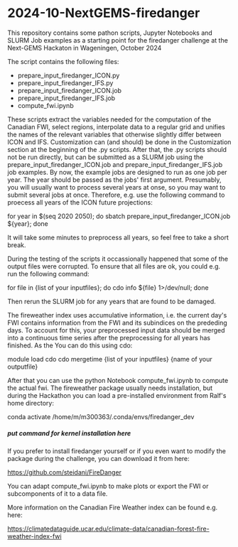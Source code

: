 # 2024-10-NextGEMS-firedanger
This repository contains some pathon scripts, Jupyter Notebooks and SLURM Job examples as a starting point for the firedanger challenge at the Next-GEMS Hackaton in Wageningen, October 2024

The script contains the following files:

- prepare_input_firedanger_ICON.py
- prepare_input_firedanger_IFS.py
- prepare_input_firedanger_ICON.job
- prepare_input_firedanger_IFS.job
- compute_fwi.ipynb

These scripts extract the variables needed for the computation of the Canadian FWI, select regions, interpolate data to a regular grid and unifies the names of the relevant variables that otherwise
slightly differ between ICON and IFS. 
Customization can (and should) be done in the Customization section at the beginning of the .py scripts. 
After that, the .py scripts should not be run directly, but can be submitted as a SLURM job using the prepare_input_firedanger_ICON.job and prepare_input_firedanger_IFS.job job examples. 
By now, the example jobs are designed to run as one job per year. The year should be passed as the jobs' first argument. 
Presumably, you will usually want to process several years at onse, so you may want to submit several jobs at once. 
Therefore, e.g. use the following command to proecess all years of the ICON future projections:

for year in \$(seq 2020 2050); do sbatch prepare_input_firedanger_ICON.job ${year}; done

It will take some minutes to preprocess all years, so feel free to take a short break.

During the testing of the scripts it occassionally happened that some of the output files were corrupted. To ensure that all files are ok, you could e.g. run the following command:

for file in {list of your inputfiles}; do cdo info ${file} 1>/dev/null; done

Then rerun the SLURM job for any years that are found to be damaged.

The fireweather index uses accumulative information, i.e. the current day's FWI contains information from the FWI and its subindices on the prededing days.
To account for this, your preprocessed input data should be merged into a continuous time series after the preprocessing for all years has finished. As the You can do this using cdo:

module load cdo
cdo mergetime {list of your inputfiles} {name of your outputfile}

After that you can use the python Notebook compute_fwi.ipynb to compute the actual fwi. The fireweather package usually needs installation, but during the Hackathon you can 
load a pre-installed environment from Ralf's home directory:

conda activate /home/m/m300363/.conda/envs/firedanger_dev
##### put command for kernel installation here

If you prefer to install firedanger yourself or if you even want to modify the package during the challenge, you can download it from here:

https://github.com/steidani/FireDanger

You can adapt compute_fwi.ipynb to make plots or export the FWI or subcomponents of it to a data file.

More information on the Canadian Fire Weather index can be found e.g. here:

https://climatedataguide.ucar.edu/climate-data/canadian-forest-fire-weather-index-fwi
